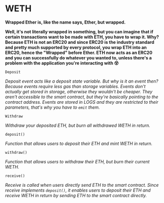 # WETH

**Wrapped Ether is, like the name says, Ether, but wrapped.** 

**Well, it's not literally wrapped in something, but you can imagine that if certain transactions want to be made with ETH, you have to wrap it. Why? Because ETH is not an ERC20 and since ERC20 is the industry standard and pretty much supported by every protocol, you wrap ETH into an ERC20, hence the "Wrapped" before Ether. ETH now acts as an ERC20 and you can successfully do whatever you wanted to, unless there's a problem with the application you're interacting with 😵**

```
Deposit
```
*Deposit event acts like a deposit state variable. But why is it an event then? Because events require less gas than storage variables. Events don't actually get stored in storage, otherwise they wouldn't be cheaper. They aren't accessible to the smart contract, but they're basically pointing to the contract address. Events are stored in LOGS and they are restricted to their parameters, that's why you have to `emit` them.*

```
Withdraw
```
*Withdraw your deposited ETH, but burn all withdrawed WETH in return.*

```
deposit()
```
*Function that allows users to deposit their ETH and mint WETH in return.*

```
withdraw()
```
*Function that allows users to withdraw their ETH, but burn their current WETH.*

```
receive()
```
*Receive is called when users directly send ETH to the smart contract. Since receive implements `deposit()`, it enables users to deposit their ETH and receive WETH in return by sending ETH to the smart contract directly.*
